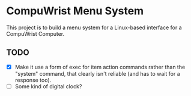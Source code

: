 # CompuWrist Menu System
This project is to build a menu system for a Linux-based interface for a CompuWrist Computer.

## TODO
- [X] Make it use a form of exec for item action commands rather than the "system" command, that clearly isn't reliable (and has to wait for a response too).
- [ ] Some kind of digital clock?
